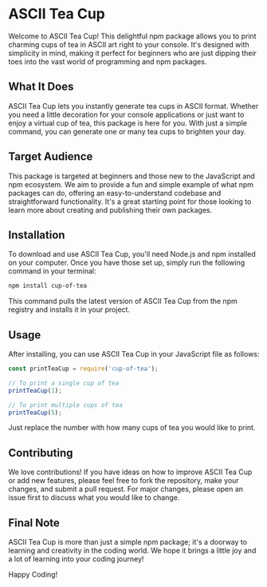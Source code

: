 # ASCII Tea Cup

Welcome to ASCII Tea Cup! This delightful npm package allows you to print charming cups of tea in ASCII art right to your console. It's designed with simplicity in mind, making it perfect for beginners who are just dipping their toes into the vast world of programming and npm packages.

## What It Does

ASCII Tea Cup lets you instantly generate tea cups in ASCII format. Whether you need a little decoration for your console applications or just want to enjoy a virtual cup of tea, this package is here for you. With just a simple command, you can generate one or many tea cups to brighten your day.

## Target Audience

This package is targeted at beginners and those new to the JavaScript and npm ecosystem. We aim to provide a fun and simple example of what npm packages can do, offering an easy-to-understand codebase and straightforward functionality. It's a great starting point for those looking to learn more about creating and publishing their own packages.

## Installation

To download and use ASCII Tea Cup, you'll need Node.js and npm installed on your computer. Once you have those set up, simply run the following command in your terminal:

```bash
npm install cup-of-tea
```

This command pulls the latest version of ASCII Tea Cup from the npm registry and installs it in your project.

## Usage
After installing, you can use ASCII Tea Cup in your JavaScript file as follows:

```javascript
const printTeaCup = require('cup-of-tea');

// To print a single cup of tea
printTeaCup(1);

// To print multiple cups of tea
printTeaCup(5);
```
Just replace the number with how many cups of tea you would like to print.

## Contributing
We love contributions! If you have ideas on how to improve ASCII Tea Cup or add new features, please feel free to fork the repository, make your changes, and submit a pull request. For major changes, please open an issue first to discuss what you would like to change.

## Final Note
ASCII Tea Cup is more than just a simple npm package; it's a doorway to learning and creativity in the coding world. We hope it brings a little joy and a lot of learning into your coding journey!

Happy Coding!


